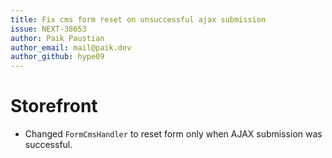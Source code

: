 ```yaml
---
title: Fix cms form reset on unsuccessful ajax submission
issue: NEXT-38653
author: Paik Paustian
author_email: mail@paik.dev
author_github: hype09
---
```

# Storefront
* Changed `FormCmsHandler` to reset form only when AJAX submission was successful.
